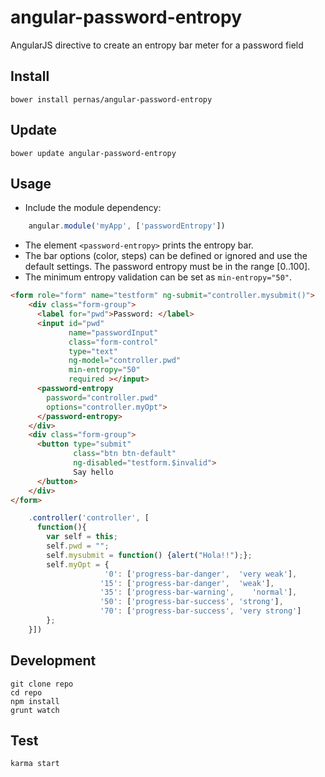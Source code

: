 # angular-password-entropy
AngularJS directive to create an entropy bar meter for a password field

## Install

```
bower install pernas/angular-password-entropy
```

## Update

```
bower update angular-password-entropy
```

## Usage

- Include the module dependency:

```javascript
    angular.module('myApp', ['passwordEntropy'])
```

- The element `<password-entropy>` prints the entropy bar.
- The bar options (color, steps) can be defined or ignored and use the default settings. The password entropy must be in the range [0..100].
- The minimum entropy validation can be set as `min-entropy="50"`.


```html
<form role="form" name="testform" ng-submit="controller.mysubmit()">
    <div class="form-group">
      <label for="pwd">Password: </label>
      <input id="pwd"
             name="passwordInput"
             class="form-control"
             type="text"
             ng-model="controller.pwd"
             min-entropy="50"
             required ></input>
      <password-entropy
        password="controller.pwd"
        options="controller.myOpt">
      </password-entropy>
    </div>
    <div class="form-group">
      <button type="submit"
              class="btn btn-default"
              ng-disabled="testform.$invalid">
              Say hello
      </button>
    </div>
</form>
```

```javascript
    .controller('controller', [
      function(){
        var self = this;
        self.pwd = "";
        self.mysubmit = function() {alert("Hola!!");};
        self.myOpt = {
                     '0': ['progress-bar-danger',  'very weak'],
                    '15': ['progress-bar-danger',  'weak'],
                    '35': ['progress-bar-warning',    'normal'],
                    '50': ['progress-bar-success', 'strong'],
                    '70': ['progress-bar-success', 'very strong']
        }; 
    }])
```


## Development

```
git clone repo
cd repo
npm install
grunt watch
```

## Test

```
karma start
```